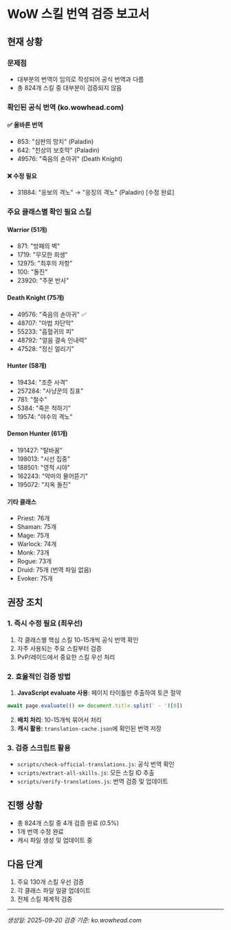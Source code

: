 # WoW 스킬 번역 검증 보고서

## 현재 상황

### 문제점
- 대부분의 번역이 임의로 작성되어 공식 번역과 다름
- 총 824개 스킬 중 대부분이 검증되지 않음

### 확인된 공식 번역 (ko.wowhead.com)

#### ✅ 올바른 번역
- 853: "심판의 망치" (Paladin)
- 642: "천상의 보호막" (Paladin)
- 49576: "죽음의 손아귀" (Death Knight)

#### ❌ 수정 필요
- 31884: "응보의 격노" → "응징의 격노" (Paladin) [수정 완료]

### 주요 클래스별 확인 필요 스킬

#### Warrior (51개)
- 871: "방패의 벽"
- 1719: "무모한 희생"
- 12975: "최후의 저항"
- 100: "돌진"
- 23920: "주문 반사"

#### Death Knight (75개)
- 49576: "죽음의 손아귀" ✅
- 48707: "마법 차단막"
- 55233: "흡혈귀의 피"
- 48792: "얼음 결속 인내력"
- 47528: "정신 얼리기"

#### Hunter (58개)
- 19434: "조준 사격"
- 257284: "사냥꾼의 징표"
- 781: "철수"
- 5384: "죽은 척하기"
- 19574: "야수의 격노"

#### Demon Hunter (61개)
- 191427: "탈바꿈"
- 198013: "시선 집중"
- 188501: "영적 시야"
- 162243: "악마의 물어뜯기"
- 195072: "지옥 돌진"

#### 기타 클래스
- Priest: 76개
- Shaman: 75개
- Mage: 75개
- Warlock: 74개
- Monk: 73개
- Rogue: 73개
- Druid: 75개 (번역 파일 없음)
- Evoker: 75개

## 권장 조치

### 1. 즉시 수정 필요 (최우선)
1. 각 클래스별 핵심 스킬 10-15개씩 공식 번역 확인
2. 자주 사용되는 주요 스킬부터 검증
3. PvP/레이드에서 중요한 스킬 우선 처리

### 2. 효율적인 검증 방법
1. **JavaScript evaluate 사용**: 페이지 타이틀만 추출하여 토큰 절약
```javascript
await page.evaluate(() => document.title.split(' - ')[0])
```

2. **배치 처리**: 10-15개씩 묶어서 처리
3. **캐시 활용**: `translation-cache.json`에 확인된 번역 저장

### 3. 검증 스크립트 활용
- `scripts/check-official-translations.js`: 공식 번역 확인
- `scripts/extract-all-skills.js`: 모든 스킬 ID 추출
- `scripts/verify-translations.js`: 번역 검증 및 업데이트

## 진행 상황
- 총 824개 스킬 중 4개 검증 완료 (0.5%)
- 1개 번역 수정 완료
- 캐시 파일 생성 및 업데이트 중

## 다음 단계
1. 주요 130개 스킬 우선 검증
2. 각 클래스 파일 일괄 업데이트
3. 전체 스킬 체계적 검증

---
*생성일: 2025-09-20*
*검증 기준: ko.wowhead.com*